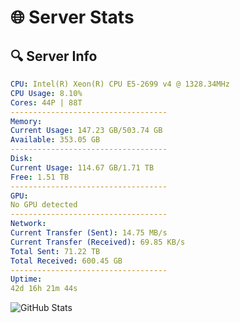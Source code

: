 # 🌐 Server Stats
## 🔍 Server Info
```yaml
CPU: Intel(R) Xeon(R) CPU E5-2699 v4 @ 1328.34MHz
CPU Usage: 8.10%
Cores: 44P | 88T
-----------------------------------
Memory:
Current Usage: 147.23 GB/503.74 GB
Available: 353.05 GB
-----------------------------------
Disk:
Current Usage: 114.67 GB/1.71 TB
Free: 1.51 TB
-----------------------------------
GPU:
No GPU detected
-----------------------------------
Network:
Current Transfer (Sent): 14.75 MB/s
Current Transfer (Received): 69.85 KB/s
Total Sent: 71.22 TB
Total Received: 600.45 GB
-----------------------------------
Uptime:
42d 16h 21m 44s
```
![GitHub Stats](https://img.shields.io/badge/Updated-2025-04-19_13:44:33-blue)
